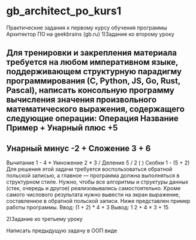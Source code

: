 # gb_architect_po_kurs1


Практические задания к первому курсу обучения программы Архитектор ПО на geekbrains (gb.ru)
1)Задание ко второму уроку


Для тренировки и закрепления материала требуется на любом императивном языке, поддерживающем структурную парадигму программирования (С, Python, JS, Go, Rust, Pascal), написать консольную программу вычисления значения произвольного математического выражения, содержащего следующие операции:
Операция
Название
Пример
+
Унарный плюс
+5
-
Унарный минус
-2
+
Сложение
3 + 6
-
Вычитание
1 - 4
*
Умножение
2 * 3
/
Деление
5 / 2
( )
Скобки
1 - (5 + 2)
Для решения этой задачи требуется воспользоваться обратной польской записью, а главное — программа должна выполняться в структурном стиле.
Нужно, чтобы все алгоритмы и структуры данных (стек, очередь и другое) реализовывались самостоятельно. 
Кроме самого числового результата нужно вывести на экран выражение, составленное в обратной польской записи. 
Ниже представлен пример работы программы.
Ввод:
(1 + 2) * 4 + 3
Вывод:
1 2 + 4 × 3 +
15


2)Задание ко третьему уроку


Написать предыдущую задачу в ООП виде
